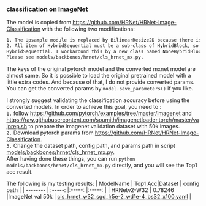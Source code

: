 ### classification on ImageNet
The model is copied from <https://github.com/HRNet/HRNet-Image-Classification> with the following two modifications:

```bash
1. The Upsample module is replaced by BilinearResize2D because there is no native support of nearest resizing in mxnet.
2. All item of HybridSequential must be a sub-class of HybridBlock, so it is not possible to put None into a
HybridSequential. I workaround this by a new class named NoneHybridBlock.
Please see models/backbones/hrnet/cls_hrnet_mx.py.
```

The keys of the original pytorch model and the converted mxnet model are almost same. So it is possible to load the original
pretrained model with a little extra codes. And because of that, I do not provide converted params. You can get the converted params
by `model.save_parameters()` if you like.

I strongly suggest validating the classification accuracy before using the converted models. In order to achieve this goal,
you need to :<br>
`1.` follow <https://github.com/pytorch/examples/tree/master/imagenet> and <https://raw.githubusercontent.com/soumith/imagenetloader.torch/master/valprep.sh>
to prepare the imagenet validation dataset with 50k images. <br>
`2.` Download pytorch params from <https://github.com/HRNet/HRNet-Image-Classification>. <br>
`3.` Change the dataset path, config path, and params path in script [models/backbones/hrnet/cls_hrnet_mx.py](models/backbones/hrnet/cls_hrnet_mx.py). <br>
After having done these things, you can run `python models/backbones/hrnet/cls_hrnet_mx.py` directly, and you will see the Top1 acc result.

The following is my testing results:
|  ModelName   | Top1 Acc|Dataset          | config path |
| --------     | :-----:          |:-----:          |:-----:      |
| HRNetv2-W32  |  0.78246     |ImageNet val 50k |  [cls_hrnet_w32_sgd_lr5e-2_wd1e-4_bs32_x100.yaml](models/backbones/hrnet/torch_hrnet_cfgs/cls/cls_hrnet_w32_sgd_lr5e-2_wd1e-4_bs32_x100.yaml) |

